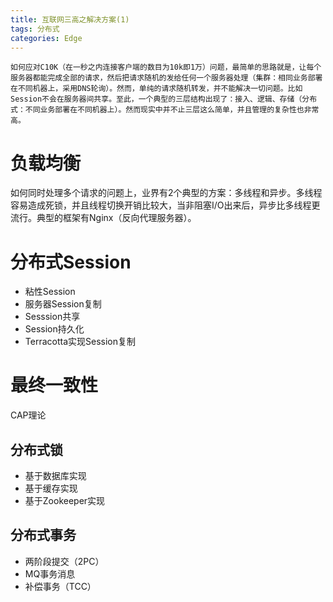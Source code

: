 ```yaml
---
title: 互联网三高之解决方案(1)
tags: 分布式
categories: Edge
---
```


    如何应对C10K（在一秒之内连接客户端的数目为10k即1万）问题，最简单的思路就是，让每个服务器都能完成全部的请求，然后把请求随机的发给任何一个服务器处理（集群：相同业务部署在不同机器上，采用DNS轮询）。然而，单纯的请求随机转发，并不能解决一切问题。比如Session不会在服务器间共享。至此，一个典型的三层结构出现了：接入、逻辑、存储（分布式：不同业务部署在不同机器上）。然而现实中并不止三层这么简单，并且管理的复杂性也非常高。
<!-- more -->
# 负载均衡
如何同时处理多个请求的问题上，业界有2个典型的方案：多线程和异步。多线程容易造成死锁，并且线程切换开销比较大，当非阻塞I/O出来后，异步比多线程更流行。典型的框架有Nginx（反向代理服务器）。

# 分布式Session
* 粘性Session
* 服务器Session复制
* Sesssion共享
* Session持久化
* Terracotta实现Session复制

# 最终一致性
CAP理论

## 分布式锁
* 基于数据库实现
* 基于缓存实现
* 基于Zookeeper实现

## 分布式事务
* 两阶段提交（2PC）
* MQ事务消息
* 补偿事务（TCC）